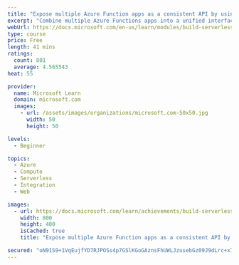 ```yaml
---
title: "Expose multiple Azure Function apps as a consistent API by using Azure API Management"
excerpt: "Combine multiple Azure Functions apps into a unified interface by importing them into a single Azure API Management instance."
webUrl: https://docs.microsoft.com/en-us/learn/modules/build-serverless-api-with-functions-api-management/
type: course
price: Free
length: 41 mins
ratings:
  count: 801
  average: 4.565543
heat: 55

provider:
  name: Microsoft Learn
  domain: microsoft.com
  images:
    - url: /assets/images/organizations/microsoft.com-50x50.jpg
      width: 50
      height: 50

levels:
  - Beginner

topics:
  - Azure
  - Compute
  - Serverless
  - Integration
  - Web

images:
  - url: https://docs.microsoft.com/learn/achievements/build-serverless-api-with-functions-api-management-social.png
    width: 800
    height: 400
    isCached: true
    title: "Expose multiple Azure Function apps as a consistent API by using Azure API Management"

secured: "oN91S9+1VqEujfYD7RJPOSs4p7GSlKGoGAznsFhUWLJzusebGz09J9dLrc+x76nTEmECp/PPf060kNVBEztTY1LWcvWThBtbsLqqLTDK5GY67yeLOqhGBZZm/5bV7enMEr1YqzbepXqDnqGygwwgpfTgo3KElPreEJPVTaLbGdAA5SV+9ImwpC9cQKlQ2jICJFYzYsqvostOtV67VFBpDFx+gV0jmE+kfZYkqHUbblDlFeXbijvFHg1Kg/W+yPpNrH9qymes3isNWL9IYMgfVHlbYCRGDYnlvkTmrLA6aE+1oQHEUS9snkesZ9GvRI6B2rpxf/gBPWSYiGbP5N8ylDTKF/sPJllwgChmoOXzYD2aPbw6Kj+xYmfPzo1AQBathZRwbaplDwMD3d6BRqshuA==;jVPte40gZGuFCYtK+gLPNw=="
---
```


